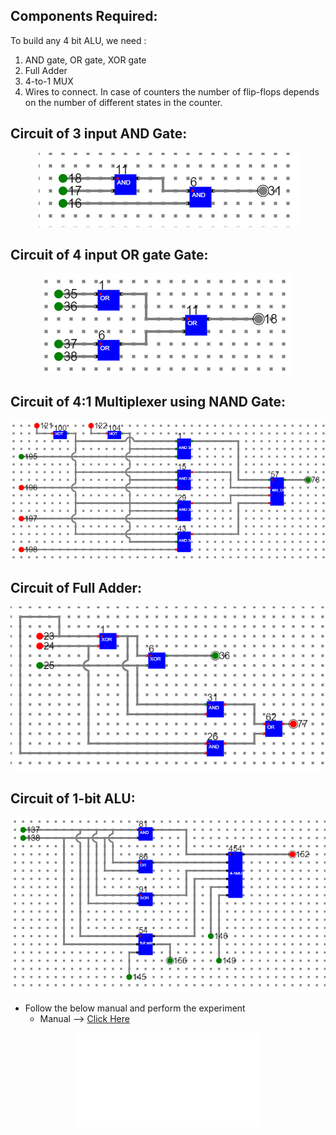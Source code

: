 
## Components Required:

To build any 4 bit ALU, we need :
1. AND gate, OR gate, XOR gate
2. Full Adder
3. 4-to-1 MUX
4. Wires to connect.
In case of counters the number of flip-flops depends on the number of different states in the counter.

## Circuit of 3 input AND Gate:
<center>
<img src="./images/3 inp AND gate.png">
</center>

## Circuit of 4 input OR gate Gate:
<center>
<img src="./images/4IN-OR.png">
</center>

## Circuit of 4:1 Multiplexer using NAND Gate:
<center>
<img src="./simulation/images/4-1MUX (1).png">
</center>

## Circuit of Full Adder:
<center>
<img src="./simulation/images/full_adder.png">
</center>

## Circuit of 1-bit ALU:
<center>
<img src="./simulation/images/1-bit-ALU (1).png">
</center>

- Follow the below manual and perform the experiment
    - Manual --> [Click Here](./simulation/coavlNew.pdf)

<center>
<embed src="./simulation/coavlNew.pdf" type="application/pdf">
</center>